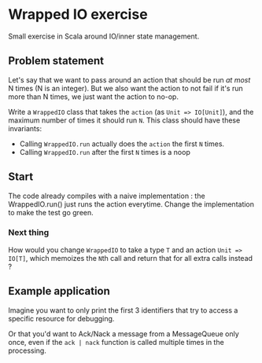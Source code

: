 # Wrapped IO exercise

Small exercise in Scala around IO/inner state management.

## Problem statement

Let's say that we want to pass around an action that should be run _at most_ N
times (N is an integer). But we also want the action to not fail if it's run
more than N times, we just want the action to no-op.

Write a `WrappedIO` class that takes the `action` (as `Unit => IO[Unit]`), and the
maximum number of times it should run `N`. This class should have these
invariants:
- Calling `WrappedIO.run` actually does the `action` the first `N` times.
- Calling `WrappedIO.run` after the first `N` times is a noop

## Start

The code already compiles with a naive implementation : the WrappedIO.run() just
runs the action everytime. Change the implementation to make the test go green.

### Next thing

How would you change `WrappedIO` to take a type `T` and an action `Unit =>
IO[T]`, which memoizes the `N`th call and return that for all extra calls
instead ?

## Example application

Imagine you want to only print the first 3 identifiers that try to access a
specific resource for debugging.

Or that you'd want to Ack/Nack a message from a
MessageQueue only once, even if the `ack | nack` function is called multiple
times in the processing.
